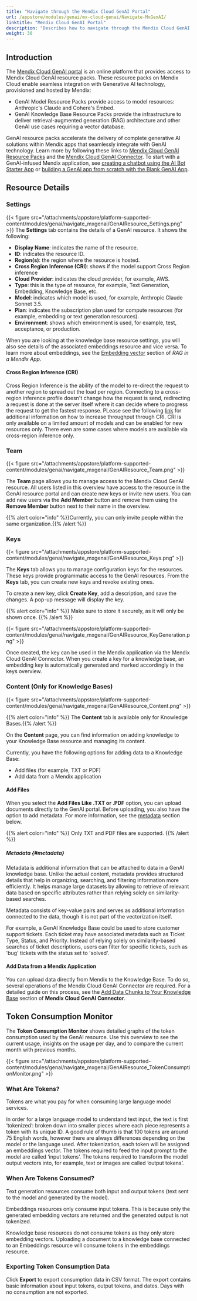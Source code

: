 ```yaml
---
title: "Navigate through the Mendix Cloud GenAI Portal"
url: /appstore/modules/genai/mx-cloud-genai/Navigate-MxGenAI/
linktitle: "Mendix Cloud GenAI Portal"
description: "Describes how to navigate through the Mendix Cloud GenAI Portal."
weight: 30
---
```


## Introduction

The [Mendix Cloud GenAI portal](https://genai.home.mendix.com/) is an online platform that provides access to Mendix Cloud GenAI resource packs. These resource packs on Mendix Cloud enable seamless integration with Generative AI technology, provisioned and hosted by Mendix: 

* GenAI Model Resource Packs provide access to model resources: Anthropic's  Claude and Cohere's Embed. 
* GenAI Knowledge Base Resource Packs provide the infrastructure to deliver retrieval-augmented generation (RAG) architecture and other GenAI use cases requiring a vector database. 

GenAI resource packs accelerate the delivery of complete generative AI solutions within Mendix apps that seamlessly integrate with GenAI technology. Learn more by following these links to [Mendix Cloud GenAI Resource Packs](/appstore/modules/genai/mx-cloud-genai/resource-packs/) and the [Mendix Cloud GenAI Connector](/appstore/modules/genai/mx-cloud-genai/MxGenAI-connector/). To start with a GenAI-infused Mendix application, see [creating a chatbot using the AI Bot Starter App](/appstore/modules/genai/using-genai/starter-template/) or [building a GenAI app from scratch with the Blank GenAI App](/appstore/modules/genai/using-genai/blank-app/). 

## Resource Details 

### Settings

{{< figure src="/attachments/appstore/platform-supported-content/modules/genai/navigate_mxgenai/GenAIResource_Settings.png" >}}
The **Settings** tab contains the details of a GenAI resource. It shows the following:

* **Display Name**: indicates the name of the resource.
* **ID**: indicates the resource ID.
* **Region(s)**: the region where the resource is hosted.
* **Cross Region Inference (CRI)**: shows if the model support Cross Region inference
* **Cloud Provider**: indicates the cloud provider, for example, AWS.
* **Type**: this is the type of resource, for example, Text Generation, Embedding, Knowledge Base, etc.
* **Model**: indicates which model is used, for example, Anthropic Claude Sonnet 3.5.
* **Plan**: indicates the subscription plan used for compute resources (for example, embedding or text generation resources).
* **Environment**: shows which environment is used, for example, test, acceptance, or production.

When you are looking at the knowledge base resource settings, you will also see details of the associated embeddings resource and vice versa. To learn more about embeddings,  see the [Embedding vector](/appstore/modules/genai/rag/#embedding-vector) section of *RAG in a Mendix App*.

#### Cross Region Inference (CRI)
Cross Region Inference is the ability of the model to re-direct the request to another region to spread out the load per region. Connecting to a cross-region inference profile doesn't change how the request is send, redirecting a request is done at the server itself where it can decide where to progress the request to get the fastest response. PLease see the following [link](https://docs.aws.amazon.com/bedrock/latest/userguide/cross-region-inference.html) for additional information on how to increase throughput through CRI. CRI is only available on a limited amount of models and can be enabled for new resources only. There even are some cases where models are available via cross-region inference only.

### Team

{{< figure src="/attachments/appstore/platform-supported-content/modules/genai/navigate_mxgenai/GenAIResource_Team.png" >}}

The **Team** page allows you to manage access to the Mendix Cloud GenAI resource. All users listed in this overview have access to the resource in the GenAI resource portal and can create new keys or invite new users. You can add new users via the **Add Member** button and remove them using the **Remove Member** button next to their name in the overview.

{{% alert color="info" %}}Currently, you can only invite people within the same organization.{{% /alert %}} 

### Keys

{{< figure src="/attachments/appstore/platform-supported-content/modules/genai/navigate_mxgenai/GenAIResource_Keys.png" >}}

The **Keys** tab allows you to manage configuration keys for the resources. These keys provide programmatic access to the GenAI resources. From the **Keys** tab, you can create new keys and revoke existing ones.  

To create a new key, click **Create Key**, add a description, and save the changes. A pop-up message will display the key.

{{% alert color="info" %}}
Make sure to store it securely, as it will only be shown once.
{{% /alert %}}

{{< figure src="/attachments/appstore/platform-supported-content/modules/genai/navigate_mxgenai/GenAIResource_KeyGeneration.png" >}}

Once created, the key can be used in the Mendix application via the Mendix Cloud GenAI Connector. When you create a key for a knowledge base, an embedding key is automatically generated and marked accordingly in the keys overview.

### Content (Only for Knowledge Bases)

{{< figure src="/attachments/appstore/platform-supported-content/modules/genai/navigate_mxgenai/GenAIResource_Content.png" >}}

{{% alert color="info" %}} The **Content** tab is available only for Knowledge Bases.{{% /alert %}} 

On the **Content** page, you can find information on adding knowledge to your Knowledge Base resource and managing its content.

Currently, you have the following options for adding data to a Knowledge Base:

* Add files (for example, TXT or PDF)
* Add data from a Mendix application

#### Add Files 

When you select the **Add Files Like .TXT or .PDF** option, you can upload documents directly to the GenAI portal. Before uploading, you also have the option to add metadata. For more information, see the [metadata](#metadata) section below.

{{% alert color="info" %}} Only TXT and PDF files are supported. {{% /alert %}} 

##### Metadata {#metadata}

Metadata is additional information that can be attached to data in a GenAI knowledge base. Unlike the actual content, metadata provides structured details that help in organizing, searching, and filtering information more efficiently. It helps manage large datasets by allowing to retrieve of relevant data based on specific attributes rather than relying solely on similarity-based searches.  

Metadata consists of key-value pairs and serves as additional information connected to the data, though it is not part of the vectorization itself.

For example, a GenAI Knowledge Base could be used to store customer support tickets. Each ticket may have associated metadata such as Ticket Type, Status, and Priority. Instead of relying solely on similarity-based searches of ticket descriptions, users can filter for specific tickets, such as 'bug' tickets with the status set to 'solved'.

#### Add Data from a Mendix Application

You can upload data directly from Mendix to the Knowledge Base. To do so, several operations of the Mendix Cloud GenAI Connector are required. For a detailed guide on this process, see the [Add Data Chunks to Your Knowledge Base](/appstore/modules/genai/mx-cloud-genai/MxGenAI-connector/#add-data-chunks-to-your-knowledge-base) section of **Mendix Cloud GenAI Connector**.

## Token Consumption Monitor

The **Token Consumption Monitor** shows detailed graphs of the token consumption used by the GenAI resource. Use this overview to see the current usage, insights on the usage per day, and to compare the current month with previous months.

{{< figure src="/attachments/appstore/platform-supported-content/modules/genai/navigate_mxgenai/GenAIResource_TokenConsumptionMonitor.png" >}}

### What Are Tokens?

Tokens are what you pay for when consuming large language model services.

In order for a large language model to understand text input, the text is first ‘tokenized’: broken down into smaller pieces where each piece represents a token with its unique ID. A good rule of thumb is that 100 tokens are around 75 English words, however there are always differences depending on the model or the language used. After tokenization, each token will be assigned an embeddings vector. The tokens required to feed the input prompt to the model are called ‘input tokens’. The tokens required to transform the model output vectors into, for example, text or images are called ‘output tokens’.

### When Are Tokens Consumed?

Text generation resources consume both input and output tokens (text sent to the model and generated by the model).

Embeddings resources only consume input tokens. This is because only the generated embedding vectors are returned and the generated output is not tokenized.

Knowledge base resources do not consume tokens as they only store embedding vectors. Uploading a document to a knowledge base connected to an Embeddings resource will consume tokens in the embeddings resource.

### Exporting Token Consumption Data 

Click **Export** to export consumption data in CSV format. The export contains basic information about input tokens, output tokens, and dates. Days with no consumption are not exported. 
